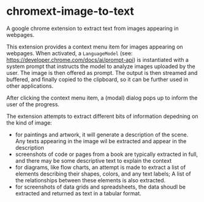 # chromext-image-to-text
A google chrome extension to extract text from images appearing in webpages.

This extension provides a context menu item for images appearing on webpages.
When activated, a `LanguageModel` (see: https://developer.chrome.com/docs/ai/prompt-api) is instantiated with a system prompt that instructs the model to analyze images uploaded by the user.
The image is then offered as prompt. The output is then streamed and buffered, and finally copied to the clipboard, so it can be further used in other applications.

After clicking the context menu item, a (modal) dialog pops up to inform the user of the progress.

The extension attempts to extract different bits of information depedning on the kind of image:
- for paintings and artwork, it will generate a description of the scene. Any texts appearing in the image wil be extracted and appear in the description
- screenshots of code or pages from a book are typically extracted in full, and there may be some descriptive text to explain the context
- for diagrams, like flow charts, an attempt is made to extract a list of elements describing their shapes, colors, and any text labels; A list of the relationships between these elements is also extracted.
- for screenshots of data grids and spreadsheets, the data shoudl be extracted and returned as text in a tabular format. 

